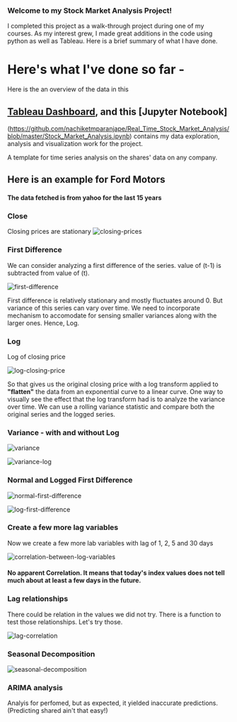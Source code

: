 
### Welcome to my Stock Market Analysis Project!
I completed this project as a walk-through project during one of my courses. As my interest grew, I made great additions in the code using python as well as Tableau. Here is a brief summary of what I have done.

# Here's what I've done so far -
Here is the an overview of the data in this
## [Tableau Dashboard](https://public.tableau.com/views/Shares-DailyOverview/Dashboard1?:embed=y&:display_count=yes), and this [Jupyter Notebook]

(https://github.com/nachiketmparanjape/Real_Time_Stock_Market_Analysis/blob/master/Stock_Market_Analysis.ipynb) contains my data exploration, analysis and visualization work for the project.


A template for time series analysis on the shares' data on any company.

## Here is an example for Ford Motors

#### The data fetched is from yahoo for the last 15 years

### Close
Closing prices are stationary
![closing-prices](https://cloud.githubusercontent.com/assets/11637437/23563095/0ce97f66-fffa-11e6-868b-fc68e1576ec8.png)

### First Difference

We can consider analyzing a first difference of the series. value of (t-1) is subtracted from value of (t).

![first-difference](https://cloud.githubusercontent.com/assets/11637437/23563098/0ceb2afa-fffa-11e6-91a5-d123249fa989.png)

First difference is relatively stationary and mostly fluctuates around 0. But variance of this series can vary over time. We need to incorporate mechanism to accomodate for sensing smaller variances along with the larger ones. Hence, Log.

### Log

Log of closing price

![log-closing-price](https://cloud.githubusercontent.com/assets/11637437/23563096/0ceaa97c-fffa-11e6-8308-3b150fbbca98.png)

So that gives us the original closing price with a log transform applied to <b>"flatten"</b> the data from an exponential curve to a linear curve. One way to visually see the effect that the log transform had is to analyze the variance over time. We can use a rolling variance statistic and compare both the original series and the logged series.


### Variance - with and without Log
![variance](https://cloud.githubusercontent.com/assets/11637437/23563103/0cfdbe04-fffa-11e6-805a-73b3094498fa.png)

![variance-log](https://cloud.githubusercontent.com/assets/11637437/23563101/0cfbad44-fffa-11e6-844c-9440efeb7dee.png)

### Normal and Logged First Difference
![normal-first-difference](https://cloud.githubusercontent.com/assets/11637437/23563102/0cfc4cea-fffa-11e6-8ad5-2f8fce20d87e.png)

![log-first-difference](https://cloud.githubusercontent.com/assets/11637437/23563100/0cedca08-fffa-11e6-8ab4-48fc744043df.png)

### Create a few more lag variables

Now we create a few more lab variables with lag of 1, 2, 5 and 30 days

![correlation-between-log-variables](https://cloud.githubusercontent.com/assets/11637437/23563097/0ceae2a2-fffa-11e6-892a-814d8908251c.png)

#### No apparent Correlation. It means that today's index values does not tell much about at least a few days in the future.

### Lag relationships

There could be relation in the values we did not try. There is a function to test those relationships. Let's try those.

![lag-correlation](https://cloud.githubusercontent.com/assets/11637437/23563099/0cebfc8c-fffa-11e6-8faa-3dbd730a3004.png)

### Seasonal Decomposition
 
![seasonal-decomposition](https://cloud.githubusercontent.com/assets/11637437/23563104/0cff2280-fffa-11e6-9bcf-8b30f208e991.png)

### ARIMA analysis

Analyis for perfomed, but as expected, it yielded inaccurate predictions. (Predicting shared ain't that easy!)

